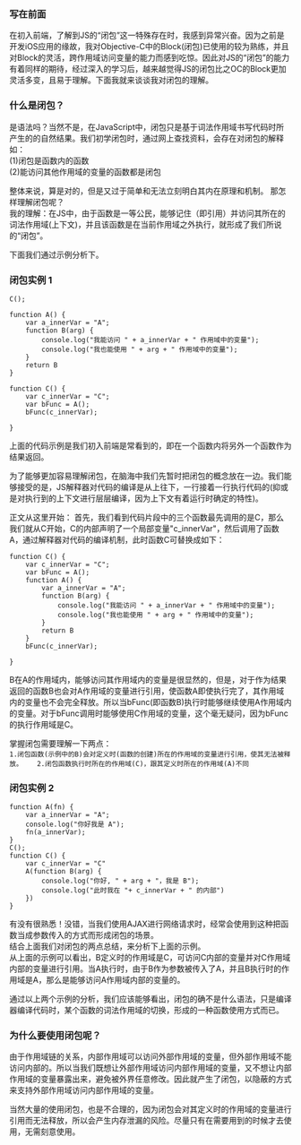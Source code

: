 ### 写在前面
在初入前端，了解到JS的“闭包”这一特殊存在时，我感到异常兴奋。因为之前是开发iOS应用的缘故，我对Objective-C中的Block(闭包)已使用的较为熟练，并且对Block的灵活，跨作用域访问变量的能力而感到吃惊。因此对JS的“闭包”的能力有着同样的期待，经过深入的学习后，越来越觉得JS的闭包比之OC的Block更加灵活多变，且易于理解。下面我就来谈谈我对闭包的理解。

### 什么是闭包？
是语法吗？当然不是，在JavaScript中，闭包只是基于词法作用域书写代码时所产生的的自然结果。我们初学闭包时，通过网上查找资料，会存在对闭包的解释如：    
(1)闭包是函数内的函数   
(2)能访问其他作用域的变量的函数都是闭包  

整体来说，算是对的，但是又过于简单和无法立刻明白其内在原理和机制。
那怎样理解闭包呢？   
我的理解：在JS中，由于函数是一等公民，能够记住（即引用）并访问其所在的词法作用域(上下文)，并且该函数是在当前作用域之外执行，就形成了我们所说的“闭包”。   

下面我们通过示例分析下。  

### 闭包实例 1
```
C();

function A() {
	var a_innerVar = "A";
	function B(arg) {
		console.log("我能访问 " + a_innerVar + " 作用域中的变量");
		console.log("我也能使用 " + arg + " 作用域中的变量");
	}
	return B
}

function C() {
	var c_innerVar = "C";
	var bFunc = A();
	bFunc(c_innerVar);

}
```
上面的代码示例是我们初入前端是常看到的，即在一个函数内将另外一个函数作为结果返回。  

为了能够更加容易理解闭包，在脑海中我们先暂时把闭包的概念放在一边。我们能够接受的是，JS解释器对代码的编译是从上往下，一行接着一行执行代码的(抑或是对执行到的上下文进行层层编译，因为上下文有着运行时确定的特性)。   

正文从这里开始：
	首先，我们看到代码片段中的三个函数最先调用的是C，那么我们就从C开始，C的内部声明了一个局部变量"c_innerVar"，然后调用了函数A，通过解释器对代码的编译机制，此时函数C可替换成如下：

```
function C() {
	var c_innerVar = "C";	
	var bFunc = A();
	function A() {
		var a_innerVar = "A";
		function B(arg) {
	 		console.log("我能访问 " + a_innerVar + " 作用域中的变量");
	 		console.log("我也能使用 " + arg + " 作用域中的变量");
	 	}
		return B
	}
	bFunc(c_innerVar);

}
```
B在A的作用域内，能够访问其作用域内的变量是很显然的，但是，对于作为结果返回的函数B也会对A作用域的变量进行引用，使函数A即使执行完了，其作用域内的变量也不会完全释放。所以当bFunc(即函数B)执行时能够继续使用A作用域内的变量。对于bFunc调用时能够使用C作用域的变量，这个毫无疑问，因为bFunc的执行作用域是C。 

掌握闭包需要理解一下两点：       
`1.闭包函数(示例中的B)会对定义时(函数的创建)所在的作用域的变量进行引用，使其无法被释放。   `
`2.闭包函数执行时所在的作用域(C)，跟其定义时所在的作用域(A)不同`   

### 闭包实例 2
```
function A(fn) {
	var a_innerVar = "A";
	console.log("你好我是 A");
	fn(a_innerVar);
}
C();
function C() {
	var c_innerVar = "C"
	A(function B(arg) {
		console.log("你好, " + arg + "，我是 B");
		console.log("此时我在 "+ c_innerVar + " 的内部")
	})
}

```
有没有很熟悉！没错，当我们使用AJAX进行网络请求时，经常会使用到这种把函数当成参数传入的方式而形成闭包的场景。       
结合上面我们对闭包的两点总结，来分析下上面的示例。       
从上面的示例可以看出，B定义时的作用域是C，可访问C内部的变量并对C作用域内部的变量进行引用。当A执行时，由于B作为参数被传入了A，并且B执行时的作用域是A，那么是能够访问A作用域内部的变量的。     

通过以上两个示例的分析，我们应该能够看出，闭包的确不是什么语法，只是编译器编译代码时，某个函数的词法作用域的切换，形成的一种函数使用方式而已。   

### 为什么要使用闭包呢？
由于作用域链的关系，内部作用域可以访问外部作用域的变量，但外部作用域不能访问内部的。所以当我们既想让外部作用域访问内部作用域的变量，又不想让内部作用域的变量暴露出来，避免被外界任意修改。因此就产生了闭包，以隐蔽的方式来支持外部作用域访问内部作用域的变量。  

当然大量的使用闭包，也是不合理的，因为闭包会对其定义时的作用域的变量进行引用而无法释放，所以会产生内存泄漏的风险。尽量只有在需要用到的时候才去使用，无需刻意使用。 


